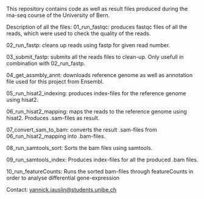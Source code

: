 This repository contains code as well as result files produced during the rna-seq course of the University of Bern.

Description of all the files:
01_run_fastqc: produces fastqc files of all the reads, which were used to check the quality of the reads.

02_run_fastp: cleans up reads using fastp for given read number.

03_submit_fastp: submits all the reads files to clean-up. Only usefull in combination with 02_run_fastp.

04_get_assmbly_annt: downloads reference genome as well as annotation file used for this project from Ensembl.

05_run_hisat2_indexing: produces index-files for the reference genome using hisat2.

06_run_hisat2_mapping: maps the reads to the reference genome using hisat2. Produces .sam-files as result.

07_convert_sam_to_bam: converts the result .sam-files from 06_run_hisat2_mapping into .bam-files.

08_run_samtools_sort: Sorts the bam files using samtools.

09_run_samtools_index: Produces index-files for all the produced .bam files.

10_run_featureCounts: Runs the sorted bam-files through featureCounts in order to analyse differential gene-expression

Contact: yannick.jauslin@students.unibe.ch

